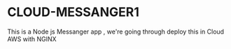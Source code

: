 # CLOUD-MESSANGER1
This is a Node js Messanger app , we're going through deploy this in Cloud AWS with NGINX
